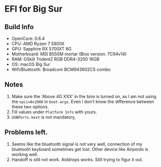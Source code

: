 # EFI for Big Sur 

## Build Info

- OpenCore: 0.6.4
- CPU: AMD Ryzen 7 5800X
- GPU: Sapphire RX 5700XT 8G
- Motherboard: MSI B550M mortar (Bios version: 7C94v14)
- RAM: GSkill TridentZ RGB DDR4-3200 16GB
- OS: macOS Big Sur
- Wifi/Bluetooth: Broadcom BCM943602CS combo

## Notes

1. Make sure the 'Above 4G XXX' in the bios is turned on, as I am not using the `npci=0x2000` in `boot-args`. Even I don't know the difference between these two options. 
2. Fill values under `Platform Info` with yours. 
3. `USBPorts.kext` is not mandatory, 


## Problems left.

1. Seems like the bluetooth signal is not very well, connection of my bluetooth keyboard sometimes get lost. Other device like Airpords is working well. 
2. Handoff is still not work. Aiddrops works. Still trying to figur it out. 



